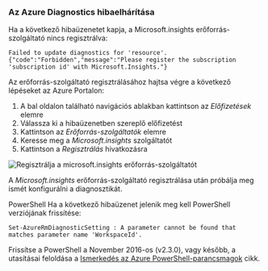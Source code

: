 ### <a name="troubleshoot-azure-diagnostics"></a>Az Azure Diagnostics hibaelhárítása

Ha a következő hibaüzenetet kapja, a Microsoft.insights erőforrás-szolgáltató nincs regisztrálva:

`Failed to update diagnostics for 'resource'. {"code":"Forbidden","message":"Please register the subscription 'subscription id' with Microsoft.Insights."}`

Az erőforrás-szolgáltató regisztrálásához hajtsa végre a következő lépéseket az Azure Portalon:

1.  A bal oldalon található navigációs ablakban kattintson az *Előfizetések* elemre
2.  Válassza ki a hibaüzenetben szereplő előfizetést
3.  Kattintson az *Erőforrás-szolgáltatók* elemre
4.  Keresse meg a *Microsoft.insights* szolgáltatót
5.  Kattintson a *Regisztrálás* hivatkozásra

![Regisztrálja a microsoft.insights erőforrás-szolgáltatót](./media/log-analytics-troubleshoot-azure-diagnostics/log-analytics-register-microsoft-diagnostics-resource-provider.png)

A *Microsoft.insights* erőforrás-szolgáltató regisztrálása után próbálja meg ismét konfigurálni a diagnosztikát.


PowerShell Ha a következő hibaüzenet jelenik meg kell PowerShell verziójának frissítése:

`Set-AzureRmDiagnosticSetting : A parameter cannot be found that matches parameter name 'WorkspaceId'.`

Frissítse a PowerShell a November 2016-os (v2.3.0), vagy később, a utasításai feloldása a [Ismerkedés az Azure PowerShell-parancsmagok](https://docs.microsoft.com/powershell/azureps-cmdlets-docs/) cikk.
